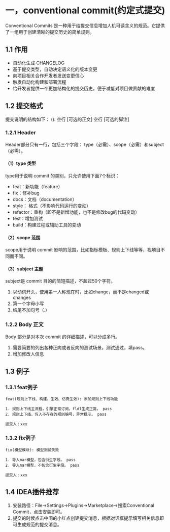 # 一，conventional commit(约定式提交)
Conventional Commits 是一种用于给提交信息增加人机可读含义的规范。它提供了一组用于创建清晰的提交历史的简单规则。
## 1.1 作用
- 自动化生成 CHANGELOG
- 基于提交类型，自动决定语义化的版本变更
- 向项目相关合作开发者发送变更信心
- 触发自动化构建和部署流程
- 给开发者提供一个更加结构化的提交历史，便于减低对项目做贡献的难度
## 1.2 提交格式
提交说明的结构如下：
<type>(<scope>): <subject>
空行
[可选的正文]
空行
[可选的脚注]
### 1.2.1 Header
Header部分只有一行，包括三个字段： type（必需）、scope（必需）和subject（必需）。

#### （1）type 类型
type用于说明 commit 的类别，只允许使用下面7个标识：
- feat：新功能（feature）
- fix：修补bug
- docs：文档（documentation）
- style： 格式（不影响代码运行的变动）
- refactor：重构（即不是新增功能，也不是修改bug的代码变动）
- test：增加测试
- build：构建过程或辅助工具的变动
#### （2）scope 范围
scope用于说明 commit 影响的范围，比如指标模板、规则上下线等等，视项目不同而不同。
#### （3）subject 主题
subject是 commit 目的的简短描述，不超过50个字符。
1. 以动词开头，使用第一人称现在时，比如change，而不是changed或changes
2. 第一个字母小写
3. 结尾不加句号（.）
### 1.2.2 Body 正文
   Body 部分是对本次 commit 的详细描述，可以分成多行。
1. 需要简要的列出各种正向或者反向的测试场景，测试通过，填pass。
2. 增加修改人信息

## 1.3 例子
### 1.3.1 feat例子
```
feat(规则上下线、构建、生效、仿真生效): 添加规则上下线功能

1. 规则上下线主流程，引擎正常订阅，fldl生成正常。 pass
2. 规则上下线，传入不存在的规则编号，异常提示。 pass

提交人：xxx
```
### 1.3.2 fix例子
```
fix(模型模块): 模型测试失败

1. 导入mar模型，包含衍生字段。 pass
2. 导入mar模型，不包含衍生字段。 pass

提交人：xxx
```
## 1.4 IDEA插件推荐

1. 安装路径：File->Settings->Plugins->Marketplace->搜索Conventional Commit，点击安装即可。
2. 提交的时候点击中间的小红点创建提交消息，根据对话框提示填写相关信息即可生成规范的提交消息。

